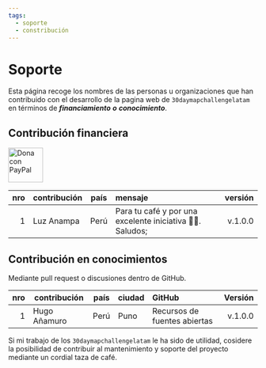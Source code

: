 ```yaml
---
tags:
  - soporte
  - constribución 
---
```


# **Soporte**

Esta página recoge los nombres de las personas u organizaciones que han contribuido con el desarrollo de la pagina web de `30daymapchallengelatam` en términos de _**financiamiento**_ _**o**_ _**conocimiento**_.

## **Contribución financiera** 

<a href="https://www.paypal.me/pigrecoinfinito" target="_blank"><img width="70" src="https://raw.githubusercontent.com/gbvitrano/HfcQGIS/master/img/PayPal.png" class="immagonobox" Title="Dona con PayPal" alt="Dona con PayPal" /></a>

nro| contribución| país| mensaje | versión
--:|-----------|------|:----------|---------:
1 | Luz Anampa |Perú |Para tu café y por una excelente iniciativa 👩‍💻. Saludos; | v.1.0.0


## **Contribución en conocimientos**

Mediante pull request o discusiones dentro de GitHub.

nro| contribución|país | ciudad  | GitHub | Versión
--:|-----------|------|-------|:-------|---------:
1 | Hugo Añamuro |Perú | Puno | Recursos de fuentes abiertas | v.1.0.0

Si mi trabajo de los `30daymapchallengelatam` le ha sido de utilidad, cosidere la posibilidad de contribuir al mantenimiento y soporte del proyecto mediante un cordial taza de café.

<script type='text/javascript' src='https://storage.ko-fi.com/cdn/widget/Widget_2.js'></script><script type='text/javascript'>kofiwidget2.init('Apoyame con una taza de café', '#000000', 'B0B56J9J9');kofiwidget2.draw();</script> 






